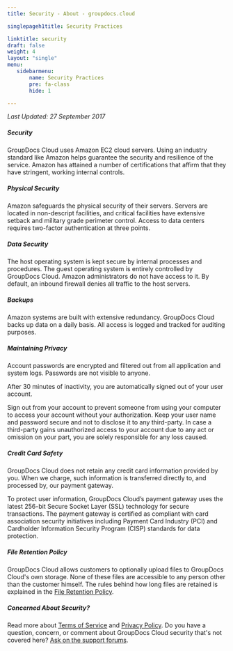 ```yaml
---
title: Security - About - groupdocs.cloud

singlepageh1title: Security Practices

linktitle: security
draft: false
weight: 4
layout: "single"
menu:
   sidebarmenu: 
       name: Security Practices
       pre: fa-class
       hide: 1

---
```


*Last Updated: 27 September 2017*

<div class="clearall"> </div><div class="box1 row"><div class="col-md-12">

##### Security

GroupDocs Cloud uses Amazon EC2 cloud servers. Using an industry standard like Amazon helps guarantee the security and resilience of the service. Amazon has attained a number of certifications that affirm that they have stringent, working internal controls.

 </div> </div><div class="box1 row"><div class="col-md-12">
 
 ##### Physical Security

Amazon safeguards the physical security of their servers. Servers are located in non-descript facilities, and critical facilities have extensive setback and military grade perimeter control. Access to data centers requires two-factor authentication at three points.

 </div> </div><div class="box1 row"><div class="col-md-12">
 
 ##### Data Security

The host operating system is kept secure by internal processes and procedures. The guest operating system is entirely controlled by GroupDocs Cloud. Amazon administrators do not have access to it. By default, an inbound firewall denies all traffic to the host servers.

 </div> </div><div class="box1 row"><div class="col-md-12">
 
 ##### Backups

Amazon systems are built with extensive redundancy. GroupDocs Cloud backs up data on a daily basis. All access is logged and tracked for auditing purposes.

 </div> </div><div class="box1 row"><div class="col-md-12">
 
 ##### Maintaining Privacy

Account passwords are encrypted and filtered out from all application and system logs. Passwords are not visible to anyone.

After 30 minutes of inactivity, you are automatically signed out of your user account.

Sign out from your account to prevent someone from using your computer to access your account without your authorization. Keep your user name and password secure and not to disclose it to any third-party. In case a third-party gains unauthorized access to your account due to any act or omission on your part, you are solely responsible for any loss caused.

 </div> </div><div class="box1 row"><div class="col-md-12">
 
 ##### Credit Card Safety

GroupDocs Cloud does not retain any credit card information provided by you. When we charge, such information is transferred directly to, and processed by, our payment gateway.

To protect user information, GroupDocs Cloud’s payment gateway uses the latest 256-bit Secure Socket Layer (SSL) technology for secure transactions. The payment gateway is certified as compliant with card association security initiatives including Payment Card Industry (PCI) and Cardholder Information Security Program (CISP) standards for data protection.

 </div> </div><div class="box1 row"><div class="col-md-12">
 
 ##### File Retention Policy

GroupDocs Cloud allows customers to optionally upload files to GroupDocs Cloud's own storage. None of these files are accessible to any person other than the customer himself. The rules behind how long files are retained is explained in the [File Retention Policy](/legal/file-retention-policy).

 </div> </div><div class="box1 row"><div class="col-md-12">
 
 ##### Concerned About Security?

Read more about [Terms of Service](/legal/tos) and [Privacy Policy](/legal/privacy-policy). Do you have a question, concern, or comment about GroupDocs Cloud security that's not covered here? [Ask on the support forums](https://forum.groupdocs.cloud/).

 </div></div>